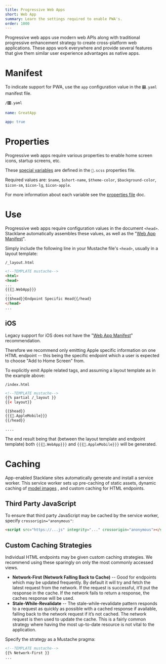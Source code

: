 ```yaml
---
title: Progressive Web Apps
short: Web App
summary: Learn the settings required to enable PWA's.
order: 1000
---
```


Progressive web apps use modern web APIs along with traditional progressive enhancement 
strategy to create cross-platform web applications.
These apps work everywhere and provide several features that 
give them similar user experience advantages as native apps. 

# Manifest

To indicate support for PWA, use the `app` configuration value in the `🎛.yaml` manifest file.

```file-name
/🎛.yaml
```

```yaml
name: GreatApp

app: true
```

# Properties

Progressive web apps require various properties to enable home screen icons, startup screens, etc.

These [special variables](/🗄/Article/settings/properties.md#special) are defined in the `🎨.scss` properties file.  

Required values are: `$name`, `$short-name`, `$theme-color`, `$background-color`, `$icon-sm`, `$icon-lg`, `$icon-apple`.

For more information about each variable see the [properties file](/🗄/Article/settings/properties.md#special) doc.

# Use

Progressive web apps require configuration values in the document `<head>`.
Stacklane automatically assembles these values, as well as the "[Web App Manifest](https://developer.mozilla.org/en-US/docs/Web/Manifest)".

Simply include the following line in your Mustache file's `<head>`, usually in a layout template:

```file-name
/_layout.html
```

```html
<!--TEMPLATE mustache-->
<html>
<head>
... 
{{{🎨.WebApp}}}
...
{{$head}}Endpoint Specific Head{{/head}
</head>
...
```

## iOS

Legacy support for iOS does not have the "[Web App Manifest](https://developer.mozilla.org/en-US/docs/Web/Manifest)" recommendation.

Therefore we recommend only emitting Apple specific information on one HTML endpoint -- this being the specific endpoint
which a user is expected to choose "Add to Home Screen" from.

To explicitly emit Apple related tags, and assuming a layout template as in the example above:

```file-name
/index.html
```

```html
<!--TEMPLATE mustache-->
{{% partial /_layout }}
{{< layout}}

{{$head}}
{{{🎨.AppleMobile}}}
{{/head}}

....
```

The end result being that (between the layout template and endpoint template)
both `{{{🎨.WebApp}}}` and `{{{🎨.AppleMobile}}}` will be generated.

# Caching

App-enabled Stacklane sites automatically generate and install a service worker.
This service worker sets up 
pre-caching of static assets, 
dynamic caching of [model images](/🗄/Article/fields/image.md) ,
and custom caching for HTML endpoints.

## Third Party JavaScript

To ensure that third party JavaScript may be cached by the service worker,
specify `crossorigin="anonymous"`:

```html
<script src="https://...js" integrity="..." crossorigin="anonymous"></script>
```

## Custom Caching Strategies

Individual HTML endpoints may be given custom caching strategies.
We recommend using these sparingly on only the most commonly accessed views.

- **Network-First (Network Falling Back to Cache)** --
  Good for endpoints which may be updated frequently. 
  By default it will try and fetch the latest request from the network. 
  If the request is successful, it’ll put the response in the cache. 
  If the network fails to return a response, the caches response will be used.
- **Stale-While-Revalidate** --
  The stale-while-revalidate pattern responds to a request as
  quickly as possible with a cached response if available, falling back to the network 
  request if it’s not cached. The network request is then used to update the cache.
  This is a fairly common strategy where having the most up-to-date resource is not vital to the application.

Specify the strategy as a Mustache pragma:

```html
<!--TEMPLATE mustache-->
{{% Network-First }}
...
```

